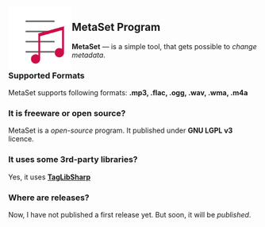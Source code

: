 <img width="128" height="128" align="left" alt="MetaSet Logo"  src="metaset.png">

## MetaSet Program
**MetaSet** — is a simple tool, that gets possible to *change metadata*.

### Supported Formats
  MetaSet supports following formats: **.mp3, .flac, .ogg, .wav, .wma, .m4a**
 
### It is freeware or open source?
  MetaSet is a *open-source* program. It published under **GNU LGPL v3** licence.

### It uses some 3rd-party libraries?
  Yes, it uses **[TagLibSharp](http://github.com/mono/taglib-sharp)**
  
### Where are releases?
  Now, I have not published a first release yet. But soon, it will be *published*.
  

